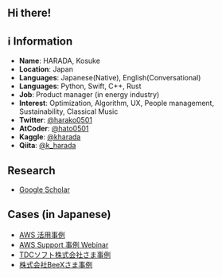 ## Hi there!

## :information_source: Information
- **Name**: HARADA, Kosuke
- **Location**: Japan
- **Languages**: Japanese(Native), English(Conversational)
- **Languages**: Python, Swift, C++, Rust
- **Job**: Product manager (in energy industry)
- **Interest**: Optimization, Algorithm, UX, People management, Sustainability, Classical Music
- **Twitter**: [@harako0501](https://twitter.com/harako0501)
- **AtCoder**: [@hato0501](https://atcoder.jp/users/hato0501)
- **Kaggle**: [@kharada](https://www.kaggle.com/kharada)
- **Qiita**: [@k_harada](https://qiita.com/k_harada)

## Research
- [Google Scholar](https://scholar.google.co.jp/citations?user=2j50mF4AAAAJ&hl=ja)

## Cases (in Japanese)
- [AWS 活用事例](https://aws.amazon.com/jp/solutions/case-studies/eneos/)
- [AWS Support 事例 Webinar](https://aws.amazon.com/jp/blogs/news/support-webinar-20240927/)
- [TDCソフト株式会社さま事例](https://www2.tdc.co.jp/digitaltechnology/cases/152/)
- [株式会社BeeXさま事例](https://www.beex-inc.com/case/eneos)
